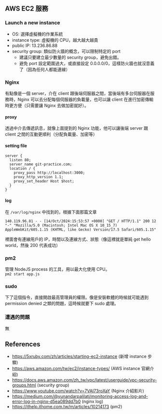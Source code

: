 ## AWS EC2 服務

### Launch a new instance

-   OS: 選擇虛擬機的作業系統
-   instance type: 虛擬機的 CPU，越大越大越貴
-   public IP: 13.236.86.88
-   security group: 類似防火牆的概念，可以限制特定的 port
    -   建議只要建立最少數量的 security group，避免出錯。
    -   避免 port 設定範圍過大，或直接設定 0.0.0.0/0，這樣防火牆也就沒意義了（因為任何人都能連線）

### Nginx

有點像是一個 server，介在 client 跟後端伺服器之間，當後端有多台伺服器在服務時，Nginx 可以去分配每個伺服器的負載量，也可以讓 client 在進行加密傳輸時更方便（只需要讓 Nginx 去做加密就好）。

#### proxy

透過中介去傳遞訊息，就像上面提到的 Nginx 功能，他可以讓後端 server 跟 client 之間的互動更順利（分配負載量、加密等）

#### setting file

```
server {
  listen 80;
  server_name git-practice.com;
  location / {
    proxy_pass http://localhost:3000;
    proxy_http_version 1.1;
    proxy_set_header Host $host;
  }
}
```

#### log

在 `/var/log/nginx` 中找到的，根據下面那篇文章

```
140.119.96.81 - - [14/Oct/2024:15:53:57 +0000] "GET / HTTP/1.1" 200 12 "-" "Mozilla/5.0 (Macintosh; Intel Mac OS X 10_15_7) AppleWebKit/605.1.15 (KHTML, like Gecko) Version/17.5 Safari/605.1.15"
```

裡面會有連線用戶的 IP，時間以及連線方式、狀態（像這裡就是單純 get hello world，然後 200 代表成功）

### pm2

管理 NodeJS process 的工具，用以最大化使用 CPU。  
`pm2 start app.js`

### sudo

下了這個指令，直接開啟最高管理員的權限。像是安裝軟體的時候就可能遇到 permission denied 之類的問題，這時候就要下 sudo 處理。

### 遭遇的問題

無

## References

-   https://5xruby.com/zh/articles/starting-ec2-instance (新增 instance 步驟)
-   https://aws.amazon.com/tw/ec2/instance-types/ (AWS instance 官網介紹)
-   https://docs.aws.amazon.com/zh_tw/vpc/latest/userguide/vpc-security-groups.html (security group)
-   https://www.youtube.com/watch?v=7VAI73roXaY (Nginx 介紹影片)
-   https://medium.com/@yunandarpalilati/monitoring-access-log-and-error-log-in-nginx-d5ea089dd7b0 (nginx log)
-   https://ithelp.ithome.com.tw/m/articles/10214173 (pm2)
